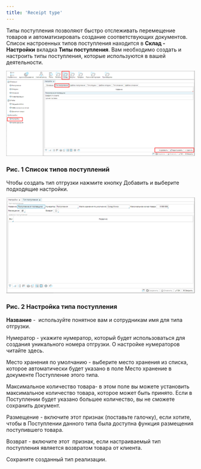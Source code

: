 ```yaml
---
title: 'Receipt type'
---
```


Типы поступления позволяют быстро отслеживать перемещение товаров и автоматизировать создание соответствующих документов. Список настроенных типов поступления находится в **Склад - Настройки** вкладка **Типы поступления**. Вам необходимо создать и настроить типы поступления, которые используются в вашей деятельности.

![](attachments/12812321/12812323.png)

### Рис. 1 Список типов поступлений

  

Чтобы создать тип отгрузки нажмите кнопку Добавить и выберите подходящие настройки.

![](attachments/12812321/12812322.png)

### Рис. 2 Настройка типа поступления

  

**Название** -  используйте понятное вам и сотрудникам имя для типа отгрузки.

Нумератор - укажите нумератор, который будет использоваться для создания уникального номера отгрузки. О настройке нумераторов читайте здесь.

Место хранения по умолчанию - выберите место хранения из списка, которое автоматически будет указано в поле Место хранение в документе Поступление этого типа.

Максимальное количество товара- в этом поле вы можете установить максимальное количество товара, которое может быть принято. Если в Поступлении будет указано большее количество, вы не сможете сохранить документ.

Размещение - включите этот признак (поставьте галочку), если хотите, чтобы в Поступлении данного типа была доступна функция размещения поступившего товара.

Возврат - включите этот  признак, если настраиваемый тип поступления является возвратом товара от клиента. 

Сохраните созданный тип реализации.

  



  
